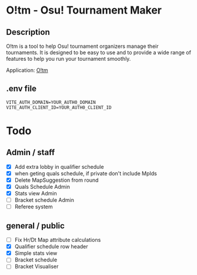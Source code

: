 # O!tm - Osu! Tournament Maker

## Description

O!tm is a tool to help Osu! tournament organizers manage their tournaments. It is designed to be easy to use and to provide a wide range of features to help you run your tournament smoothly.

Application: [O!tm](https://osu-tm.vercel.app)

## .env file

```
VITE_AUTH_DOMAIN=YOUR_AUTH0_DOMAIN
VITE_AUTH_CLIENT_ID=YOUR_AUTH0_CLIENT_ID

```

# Todo

## Admin / staff

- [x] Add extra lobby in qualifier schedule
- [x] when geting quals schedule, if private don't include MpIds
- [x] Delete MapSuggestion from round
- [x] Quals Schedule Admin
- [x] Stats view Admin
- [ ] Bracket schedule Admin
- [ ] Referee system

## general / public

- [ ] Fix Hr/Dt Map attribute calculations
- [x] Qualifier schedule row header
- [x] Simple stats view
- [ ] Bracket schedule
- [ ] Bracket Visualiser
